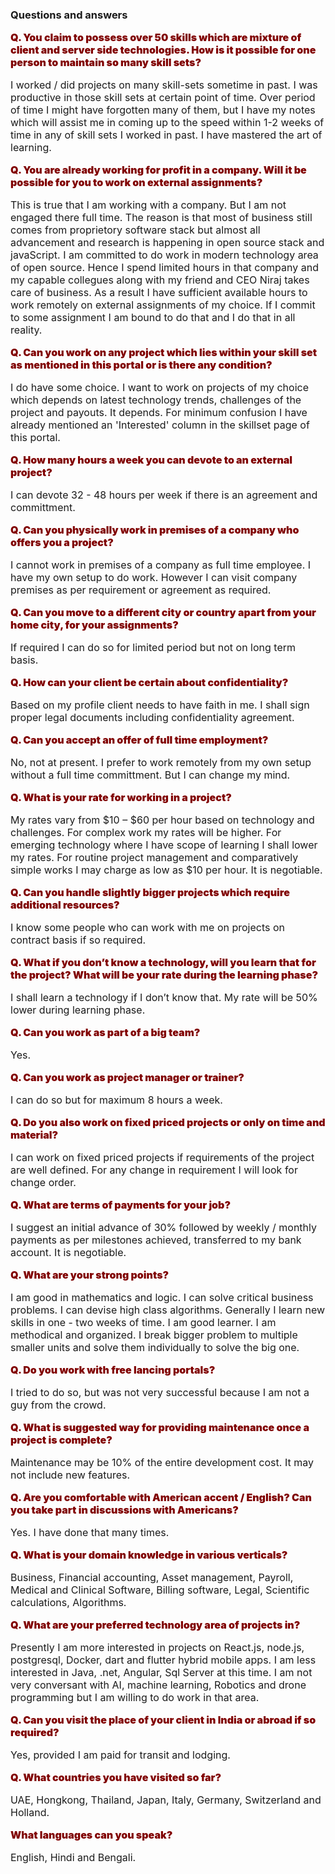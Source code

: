 ### Questions and answers

<p class='q'>Q. You claim to possess over 50 skills which are mixture of client and server side technologies. How is it possible for one person to maintain so many skill sets?</p>

I worked / did projects on many skill-sets sometime in past. I was productive in those skill sets at certain point of time. Over period of time I might have forgotten many of them, but I have my notes which will assist me in coming up to the speed within 1-2 weeks of time in any of skill sets I worked in past. I have mastered the art of learning.

<p class='q'>Q. You are already working for profit in a company. Will it be possible for you to work on external assignments?</p>

This is true that I am working with a company. But I am not engaged there full time. The reason is that most of business still comes from proprietory software stack but almost all advancement and research is happening in open source stack and javaScript. I am committed to do work in modern technology area of open source. Hence I spend limited hours in that company and my capable collegues along with my friend and CEO Niraj takes care of business. As a result I have sufficient available hours to work remotely on external assignments of my choice. If I commit to some assignment I am bound to do that and I do that in all reality.

<p class = 'q'>Q. Can you work on any project which lies within your skill set as mentioned in this portal or is there any condition?</p>

I do have some choice. I want to work on projects of my choice which depends on latest technology trends, challenges of the project and payouts. It depends. For minimum confusion I have already mentioned an 'Interested' column in the skillset page of this portal.

<p class='q'>Q. How many hours a week you can devote to an external project?</p>

I can devote 32 - 48 hours per week if there is an agreement and committment.

<p class='q'>Q. Can you physically work in premises of a company who offers you a project?</p>

I cannot work in premises of a company as full time employee. I have my own setup to do work. However I can visit company premises as per requirement or agreement as required.

<p class='q'>Q. Can you move to a different city or country apart from your home city, for your assignments?</p>

If required I can do so for limited period but not on long term basis.

<p class='q'>Q. How can your client be certain about confidentiality?</p>

Based on my profile client needs to have faith in me. I shall sign proper legal documents including confidentiality agreement.

<p class='q'>Q. Can you accept an offer of full time employment?</p>

No, not at present. I prefer to work remotely from my own setup without a full time committment. But I can change my mind.

<p class='q'>Q. What is your rate for working in a project?</p>


My rates vary from $10 – $60 per hour based on technology and challenges. For complex work my rates will be higher. For emerging technology where I have scope of learning I shall lower my rates. For routine project management and comparatively simple works I may charge as low as $10 per hour. It is negotiable.

<p class='q'>Q. Can you handle slightly bigger projects which require additional resources?</p>

I know some people who can work with me on projects on contract basis if so required.

<p class='q'>Q. What if you don’t know a technology, will you learn that for the project? What will be your rate during the learning phase?</p>

I shall learn a technology if I don’t know that. My rate will be 50% lower during learning phase.

<p class='q'>Q. Can you work as part of a big team?</p>

Yes.

<p class='q'>Q. Can you work as project manager or trainer?</p>

I can do so but for maximum 8 hours a week.

<p class='q'>Q. Do you also work on fixed priced projects or only on time and material?</p>

I can work on fixed priced projects if requirements of the project are well defined. For any change in requirement I will look for change order.

<p class='q'>Q. What are terms of payments for your job?</p>

I suggest an initial advance of 30% followed by weekly / monthly payments as per milestones achieved, transferred to my bank account. It is negotiable.

<p class='q'>Q. What are your strong points?</p>

I am good in mathematics and logic. I can solve critical business problems. I can devise high class algorithms. Generally I learn new skills in one - two weeks of time. I am good learner. I am methodical and organized. I break bigger problem to multiple smaller units and solve them individually to solve the big one.

<p class='q'>Q. Do you work with free lancing portals?</p>

I tried to do so, but was not very successful because I am not a guy from the crowd.

<p class='q'>Q. What is suggested way for providing maintenance once a project is complete?</p>

Maintenance may be 10% of the entire development cost. It may not include new features.

<p class='q'>Q. Are you comfortable with American accent / English? Can you take part in discussions with Americans?</p>

Yes. I have done that many times.

<p class='q'>Q. What is your domain knowledge in various verticals?</p>

Business, Financial accounting, Asset management, Payroll, Medical and Clinical Software, Billing software, Legal, Scientific calculations, Algorithms.

<p class='q'>Q. What are your preferred technology area of projects in?</p>

Presently I am more interested in projects on React.js, node.js, postgresql, Docker, dart and flutter hybrid mobile apps. I am less interested in Java, .net, Angular, Sql Server at this time. I am not very conversant with AI, machine learning, Robotics and drone programming but I am willing to do work in that area.

<p class='q'>Q. Can you visit the place of your client in India or abroad if so required?</p>

Yes, provided I am paid for transit and lodging.

<p class='q'>Q. What countries you have visited so far?</p>

UAE, Hongkong, Thailand, Japan, Italy, Germany, Switzerland and Holland.

<p class = 'q'>What languages can you speak?</p>

English, Hindi and Bengali.

<style>
    .q {
        color: maroon;
        font-weight: 900;
    }

    p {
        font-size: 1rem;
        margin-top: 1rem;
    }
</style>